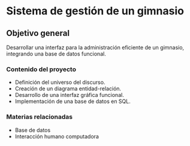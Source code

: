 # Sistema de gestión de un gimnasio

## Objetivo general

Desarrollar una interfaz para la administración eficiente de un gimnasio, integrando una base de datos funcional.

### Contenido del proyecto

* Definición del universo del discurso.
* Creación de un diagrama entidad-relación.
* Desarrollo de una interfaz gráfica funcional.
* Implementación de una base de datos en SQL.

### Materias relacionadas

* Base de datos
* Interacción humano computadora

